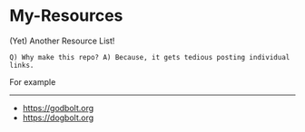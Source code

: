# My-Resources
(Yet) Another Resource List!

`Q) Why make this repo? A) Because, it gets tedious posting individual links.`

For example
***
- https://godbolt.org
- https://dogbolt.org
